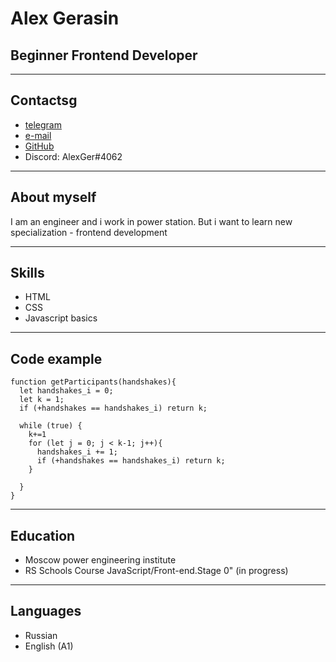 # **Alex Gerasin**

## Beginner Frontend Developer
*****************************
## Contactsg
* [telegram](https://t.me/AlexGerasin)
* [e-mail](gerasinalex@yandex.ru)
* [GitHub](https://github.com/Alex-Gerasin)
* Discord: AlexGer#4062
*****************************
## About myself
I am an engineer and i work in power station. But i want to learn new specialization - frontend development
*****************************
## Skills
* HTML
* CSS
* Javascript basics
*****************************
## Code example
```
function getParticipants(handshakes){
  let handshakes_i = 0;
  let k = 1;
  if (+handshakes == handshakes_i) return k;
  
  while (true) {
    k+=1
    for (let j = 0; j < k-1; j++){
      handshakes_i += 1;
      if (+handshakes == handshakes_i) return k;
    }
    
  }
}
```
*****************************
## Education
* Moscow power engineering institute
* RS Schools Course JavaScript/Front-end.Stage 0" (in progress)
*****************************
## Languages
* Russian
* English (A1)
